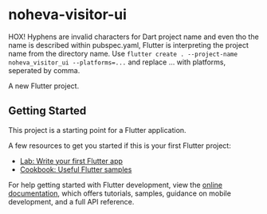# noheva-visitor-ui

HOX!
Hyphens are invalid characters for Dart project name and even tho the name is described within pubspec.yaml, Flutter is interpreting the project name from the directory name.
Use `flutter create . --project-name noheva_visitor_ui --platforms=...` and replace ... with platforms, seperated by comma.

A new Flutter project.

## Getting Started

This project is a starting point for a Flutter application.

A few resources to get you started if this is your first Flutter project:

- [Lab: Write your first Flutter app](https://docs.flutter.dev/get-started/codelab)
- [Cookbook: Useful Flutter samples](https://docs.flutter.dev/cookbook)

For help getting started with Flutter development, view the
[online documentation](https://docs.flutter.dev/), which offers tutorials,
samples, guidance on mobile development, and a full API reference.
